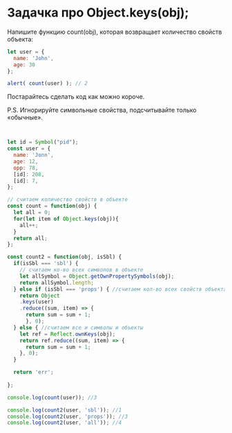 # Задачка про Object.keys(obj);
Напишите функцию count(obj), которая возвращает количество свойств объекта:

```javascript
let user = {
  name: 'John',
  age: 30
};

alert( count(user) ); // 2
```

Постарайтесь сделать код как можно короче.

P.S. Игнорируйте символьные свойства, подсчитывайте только «обычные».

```javascript


let id = Symbol("pid");
const user = {
  name: 'Jonn',
  age: 12,
  opp: 78,
  [id]: 208,
  [id]: 7,
};

// считаем количество свойств в объекте
const count = function(obj) {
  let all = 0;
  for(let item of Object.keys(obj)){
    all++;
  }
  return all;
};

const count2 = function(obj, isSbl) {
  if(isSbl === 'sbl') {
    // считаем ко-во всех символов в объекте
    let allSymbol = Object.getOwnPropertySymbols(obj);
    return allSymbol.length;
  } else if (isSbl === 'props') { //считаем кол-во всех свойств объекта, но не символов
    return Object
    .keys(user)
    .reduce((sum, item) => { 
      return sum = sum + 1; 
      }, 0); 
  } else { //считаем все и символы и объекты
    let ref = Reflect.ownKeys(obj);
    return ref.reduce((sum, item) => {
      return sum = sum + 1;
    }, 0);
  }

  return 'err';
  
};

console.log(count(user)); //3

console.log(count2(user, 'sbl')); //1
console.log(count2(user, 'props')); //3
console.log(count2(user, 'all')); //4
```